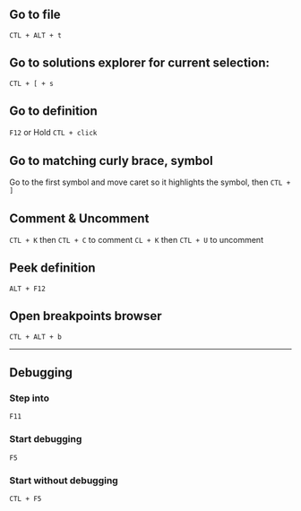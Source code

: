 ## Go to file
`CTL + ALT + t`

## Go to solutions explorer for current selection: 
`CTL + [ + s`

## Go to definition
`F12` or 
Hold `CTL + click`

## Go to matching curly brace, symbol
Go to the first symbol and move caret so it highlights the symbol, then
`CTL + ]`

## Comment & Uncomment
`CTL + K` then `CTL + C` to comment
`CL + K` then `CTL + U` to uncomment

## Peek definition
`ALT + F12`

## Open breakpoints browser
`CTL + ALT + b`

---

<!-- ------------------- Debugging ------------->
## Debugging

### Step into
`F11`

### Start debugging
`F5`

### Start without debugging
`CTL + F5`


